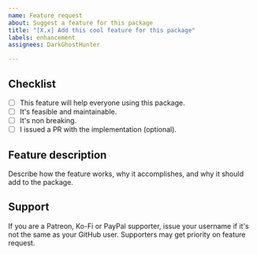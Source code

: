 ```yaml
---
name: Feature request
about: Suggest a feature for this package
title: "[X.x] Add this cool feature for this package"
labels: enhancement
assignees: DarkGhostHunter

---
```


## Checklist
- [ ] This feature will help everyone using this package.
- [ ] It's feasible and maintainable.
- [ ] It's non breaking.
- [ ] I issued a PR with the implementation (optional).

## Feature description
Describe how the feature works, why it accomplishes, and why it should add to the package.

## Support
If you are a Patreon, Ko-Fi or PayPal supporter, issue your username if it's not the same as your GitHub user. Supporters may get priority on feature request.

